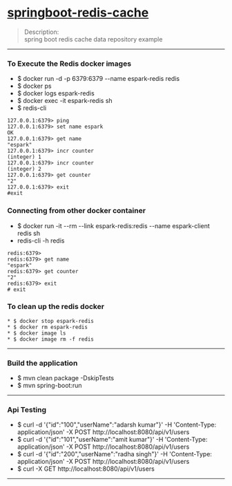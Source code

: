 # [springboot-redis-cache](https://spring.io/guides/gs/messaging-redis/)
> Description: \
> spring boot redis cache data repository example 

----

### To Execute the Redis docker images
* $  docker run -d -p 6379:6379 --name espark-redis redis
* $  docker ps
* $  docker logs espark-redis
* $  docker exec -it espark-redis sh
* $  redis-cli

````
127.0.0.1:6379> ping
127.0.0.1:6379> set name espark
OK
127.0.0.1:6379> get name
"espark"
127.0.0.1:6379> incr counter
(integer) 1
127.0.0.1:6379> incr counter
(integer) 2
127.0.0.1:6379> get counter
"2"
127.0.0.1:6379> exit
#exit
````

### Connecting from other docker container 
* $ docker run -it --rm --link espark-redis:redis --name espark-client redis sh
*  redis-cli -h redis
````
redis:6379>
redis:6379> get name
"espark"
redis:6379> get counter
"2"
redis:6379> exit
# exit
````

### To clean up the redis docker
```` 
* $ docker stop espark-redis
* $ docker rm espark-redis
* $ docker image ls
* $ docker image rm -f redis
````

----

### Build the application 
* $ mvn clean package -DskipTests 
* $ mvn spring-boot:run 

----

### Api Testing 
* $ curl -d '{"id":"100","userName":"adarsh kumar"}' -H 'Content-Type: application/json' -X POST http://localhost:8080/api/v1/users
* $ curl -d '{"id":"101","userName":"amit kumar"}' -H 'Content-Type: application/json' -X POST http://localhost:8080/api/v1/users
* $ curl -d '{"id":"200","userName":"radha singh"}' -H 'Content-Type: application/json' -X POST http://localhost:8080/api/v1/users
* $ curl -X GET http://localhost:8080/api/v1/users


----
